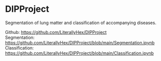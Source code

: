 # DIPProject
Segmentation of lung matter and classification of accompanying diseases.

Github: https://github.com/LiterallyHex/DIPProject <br>
Segmentation: https://github.com/LiterallyHex/DIPProject/blob/main/Segmentation.ipynb <br>
Classification: https://github.com/LiterallyHex/DIPProject/blob/main/Classification.ipynb
